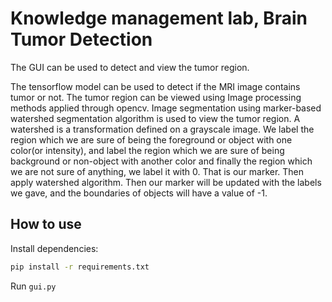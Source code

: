 # Knowledge management lab, Brain Tumor Detection

The GUI can be used to detect and view the tumor region.

The tensorflow model can be used to detect if the MRI image contains tumor or not.
The tumor region can be viewed using Image processing methods applied through opencv. Image segmentation using marker-based watershed segmentation algorithm is used to view the tumor region. A watershed is a transformation defined on a grayscale image. We label the region which we are sure of being the foreground or object with one color(or intensity), and label the region which we are sure of being background or non-object with another color and finally the region which we are not sure of anything, we label it with 0. That is our marker. Then apply watershed algorithm. Then our marker will be updated with the labels we gave, and the boundaries of objects will have a value of -1.

## How to use

Install dependencies:
``` bash
pip install -r requirements.txt
```

Run ```gui.py```